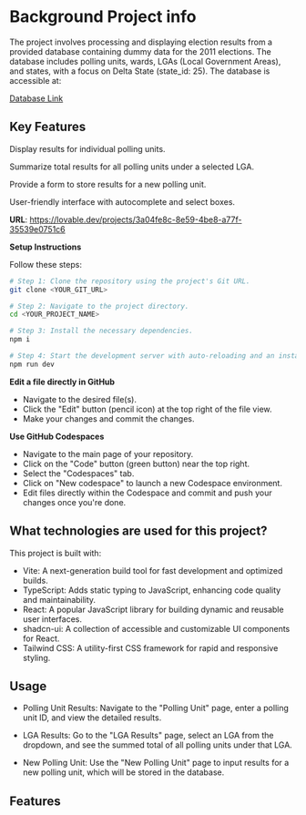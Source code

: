 # Background Project info

The project involves processing and displaying election results from a provided database containing dummy data for the 2011 elections. The database includes polling units, wards, LGAs (Local Government Areas), and states, with a focus on Delta State (state_id: 25). The database is accessible at:

[Database Link](https://drive.google.com/file/d/0B77xAtHK1hd4Ukx6SHpqTkd6TWM/view?resourcekey=0-Uwrx8FyB_HnpYdskhHfYTw)

## Key Features

Display results for individual polling units.

Summarize total results for all polling units under a selected LGA.

Provide a form to store results for a new polling unit.

User-friendly interface with autocomplete and select boxes.


**URL**: https://lovable.dev/projects/3a04fe8c-8e59-4be8-a77f-35539e0751c6



**Setup Instructions**

Follow these steps:

```sh
# Step 1: Clone the repository using the project's Git URL.
git clone <YOUR_GIT_URL>

# Step 2: Navigate to the project directory.
cd <YOUR_PROJECT_NAME>

# Step 3: Install the necessary dependencies.
npm i

# Step 4: Start the development server with auto-reloading and an instant preview.
npm run dev
```

**Edit a file directly in GitHub**

- Navigate to the desired file(s).
- Click the "Edit" button (pencil icon) at the top right of the file view.
- Make your changes and commit the changes.

**Use GitHub Codespaces**

- Navigate to the main page of your repository.
- Click on the "Code" button (green button) near the top right.
- Select the "Codespaces" tab.
- Click on "New codespace" to launch a new Codespace environment.
- Edit files directly within the Codespace and commit and push your changes once you're done.

## What technologies are used for this project?

This project is built with:

- Vite: A next-generation build tool for fast development and optimized builds.
- TypeScript: Adds static typing to JavaScript, enhancing code quality and maintainability.
- React: A popular JavaScript library for building dynamic and reusable user interfaces.
- shadcn-ui: A collection of accessible and customizable UI components for React.
- Tailwind CSS: A utility-first CSS framework for rapid and responsive styling.

## Usage

- Polling Unit Results: Navigate to the "Polling Unit" page, enter a polling unit ID, and view the detailed results.

- LGA Results: Go to the "LGA Results" page, select an LGA from the dropdown, and see the summed total of all polling units under that LGA.

- New Polling Unit: Use the "New Polling Unit" page to input results for a new polling unit, which will be stored in the database.

## Features
